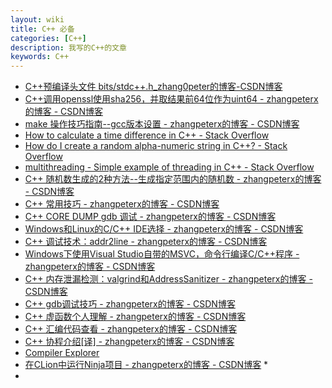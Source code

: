 ```yaml
---
layout: wiki
title: C++ 必备
categories: [C++]
description: 我写的C++的文章
keywords: C++
---
```


*   [C++预编译头文件 bits/stdc++.h_zhang0peter的博客-CSDN博客](https://blog.csdn.net/zhangpeterx/article/details/100729005)                       
*   [C++调用openssl使用sha256，并取结果前64位作为uint64 - zhangpeterx的博客 - CSDN博客](https://blog.csdn.net/zhangpeterx/article/details/99311279)             
*   [make 操作技巧指南--gcc版本设置 - zhangpeterx的博客 - CSDN博客](https://blog.csdn.net/zhangpeterx/article/details/97256638)                   
*   [How to calculate a time difference in C++ - Stack Overflow](https://stackoverflow.com/questions/728068/how-to-calculate-a-time-difference-in-c)                       
*   [How do I create a random alpha-numeric string in C++? - Stack Overflow](https://stackoverflow.com/questions/440133/how-do-i-create-a-random-alpha-numeric-string-in-c)             
*   [multithreading - Simple example of threading in C++ - Stack Overflow](https://stackoverflow.com/questions/266168/simple-example-of-threading-in-c)                   
*   [C++ 随机数生成的2种方法--生成指定范围内的随机数 - zhangpeterx的博客 - CSDN博客](https://blog.csdn.net/zhangpeterx/article/details/99744937)                       
*   [C++ 常用技巧 - zhangpeterx的博客 - CSDN博客](https://blog.csdn.net/zhangpeterx/article/details/99758196)             
*   [C++ CORE DUMP gdb 调试 - zhangpeterx的博客 - CSDN博客](https://blog.csdn.net/zhangpeterx/article/details/99993012)                   
*   [Windows和Linux的C/C++ IDE选择 - zhangpeterx的博客 - CSDN博客](https://blog.csdn.net/zhangpeterx/article/details/100009491)                       
*   [C++ 调试技术：addr2line - zhangpeterx的博客 - CSDN博客](https://blog.csdn.net/zhangpeterx/article/details/99974611)             
*   [Windows下使用Visual Studio自带的MSVC，命令行编译C/C++程序 - zhangpeterx的博客 - CSDN博客](https://blog.csdn.net/zhangpeterx/article/details/86602394)                   
*   [C++ 内存泄漏检测：valgrind和AddressSanitizer - zhangpeterx的博客 - CSDN博客](https://blog.csdn.net/zhangpeterx/article/details/100098961)                       
*   [C++ gdb调试技巧 - zhangpeterx的博客 - CSDN博客](https://blog.csdn.net/zhangpeterx/article/details/100034115)             
*   [C++ 虚函数个人理解 - zhangpeterx的博客 - CSDN博客](https://blog.csdn.net/zhangpeterx/article/details/100106861)                   
*   [C++ 汇编代码查看 - zhangpeterx的博客 - CSDN博客](https://blog.csdn.net/zhangpeterx/article/details/100120219)                       
*   [C++ 协程介绍[译] - zhangpeterx的博客 - CSDN博客](https://blog.csdn.net/zhangpeterx/article/details/100138656)             
*   [Compiler Explorer](https://godbolt.org/)                   
*   [在CLion中运行Ninja项目 - zhangpeterx的博客 - CSDN博客](https://blog.csdn.net/zhangpeterx/article/details/95810640)                  *   []()                       
*   []()             
